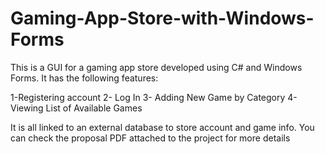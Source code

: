 # Gaming-App-Store-with-Windows-Forms
This is a GUI for a gaming app store developed using C# and Windows Forms. It has the following features:

1-Registering account
2- Log In
3- Adding New Game by Category
4- Viewing List of Available Games

It is all linked to an external database to store account and game info.
You can check the proposal PDF attached to the project for more details
